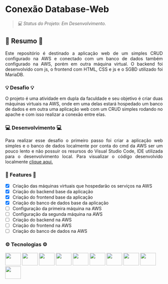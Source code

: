 # Conexão Database-Web

> _💻 Status do Projeto: Em Desenvolvimento._

## 📖 Resumo 📖
<p align="justify">
  Este repositório é destinado a aplicação web de um simples CRUD configurado na AWS e conectado com um banco de dados também configurado na AWS, porém em outra máquina virtual. O backend foi desenvolvido com js, o frontend com HTML, CSS e js e o SGBD utilizado foi MariaDB. 
</p>

### 💡 Desafio 💡
<p align="justify"> 
  O projeto é uma atividade em dupla da faculdade e seu objetivo é criar duas máquinas virtuais na AWS, onde em uma delas estará hospedado um banco de dados e em outra uma aplicação web com um CRUD simples rodando no apache e com isso realizar a conexão entre elas.
</p> 

### 💻 Desenvolvimento 💻
<p align="justify"> Para realizar esse desafio o primeiro passo foi criar a aplicação web simples e o banco de dados localmente por conta do cmd da AWS ser um pouco lento e não possuir os resursos do Visual Studio Code, IDE utilizada para o desenvolvimento local. Para visualizar o código desenvolvido localmente <a href="https://github.com/Sandro-Pimentel/conexao-bd-site/tree/base-local"> clique aqui. </a>
</p>

### 🎯 Features 🎯
  
- [X] Criação das máquinas virtuais que hospedarão os serviços na AWS
- [X] Criação do backend base da aplicação
- [X] Criação do frontend base da aplicação
- [X] Criação do banco de dados base da aplicação
- [ ] Configuração da primeira máquina na AWS
- [ ] Configuração da segunda máquina na AWS
- [ ] Criação do backend na AWS
- [ ] Criação do frontend na AWS
- [ ] Criação do banco de dados na AWS

### ⚙ Tecnologias ⚙

 <div>
   
  <img src="https://cdn.jsdelivr.net/gh/devicons/devicon@latest/icons/amazonwebservices/amazonwebservices-original-wordmark.svg" height="40" width="50">
  <img src="https://cdn.jsdelivr.net/gh/devicons/devicon@latest/icons/html5/html5-original.svg" height="40" width="50">
  <img src="https://cdn.jsdelivr.net/gh/devicons/devicon@latest/icons/css3/css3-original.svg" height="40" width="50">
  <img src="https://cdn.jsdelivr.net/gh/devicons/devicon@latest/icons/javascript/javascript-original.svg" height="40" width="50">
  <img src="https://cdn.jsdelivr.net/gh/devicons/devicon@latest/icons/npm/npm-original-wordmark.svg" height="40" width="50">
  <img src="https://cdn.jsdelivr.net/gh/devicons/devicon@latest/icons/nodejs/nodejs-plain-wordmark.svg" height="40" width="50">
  <img src="https://cdn.jsdelivr.net/gh/devicons/devicon@latest/icons/express/express-original-wordmark.svg" height="40" width="50">
  <img src="https://cdn.jsdelivr.net/gh/devicons/devicon@latest/icons/mariadb/mariadb-original-wordmark.svg" height="40" width="50">
  <img src="https://cdn.jsdelivr.net/gh/devicons/devicon@latest/icons/vscode/vscode-original.svg" height="40" width="50">
  <img src="https://cdn.jsdelivr.net/gh/devicons/devicon@latest/icons/markdown/markdown-original.svg" height="40" width="50">

  </div>
